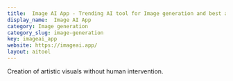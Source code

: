 ```yaml
---
title:  Image AI App - Trending AI tool for Image generation and best alternatives
display_name:  Image AI App
category: Image generation
category_slug: image-generation
key: imageai_app
website: https://imageai.app/
layout: aitool
---
```


Creation of artistic visuals without human intervention.
